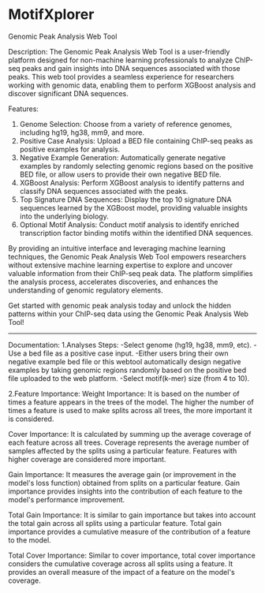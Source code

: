 # MotifXplorer
Genomic Peak Analysis Web Tool

Description:
The Genomic Peak Analysis Web Tool is a user-friendly platform designed for non-machine learning professionals to analyze ChIP-seq peaks and gain insights into DNA sequences associated with those peaks. This web tool provides a seamless experience for researchers working with genomic data, enabling them to perform XGBoost analysis and discover significant DNA sequences.

Features:
1. Genome Selection: Choose from a variety of reference genomes, including hg19, hg38, mm9, and more.
2. Positive Case Analysis: Upload a BED file containing ChIP-seq peaks as positive examples for analysis.
3. Negative Example Generation: Automatically generate negative examples by randomly selecting genomic regions based on the positive BED file, or allow users to provide their own negative BED file.
4. XGBoost Analysis: Perform XGBoost analysis to identify patterns and classify DNA sequences associated with the peaks.
5. Top Signature DNA Sequences: Display the top 10 signature DNA sequences learned by the XGBoost model, providing valuable insights into the underlying biology.
6. Optional Motif Analysis: Conduct motif analysis to identify enriched transcription factor binding motifs within the identified DNA sequences.

By providing an intuitive interface and leveraging machine learning techniques, the Genomic Peak Analysis Web Tool empowers researchers without extensive machine learning expertise to explore and uncover valuable information from their ChIP-seq peak data. The platform simplifies the analysis process, accelerates discoveries, and enhances the understanding of genomic regulatory elements.

Get started with genomic peak analysis today and unlock the hidden patterns within your ChIP-seq data using the Genomic Peak Analysis Web Tool!

****************************************************************************************************************************************************************************
Documentation:
1.Analyses Steps:
-Select genome (hg19, hg38, mm9, etc).
-Use a bed file as a positive case input.
-Either users bring their own negative example bed file or this webtool automatically design negative examples by taking genomic regions randomly based on the positive bed file uploaded to the web platform.
-Select motif(k-mer) size (from 4 to 10). 

2.Feature Importance:
Weight Importance: It is based on the number of times a feature appears in the trees of the model. The higher the number of times a feature is used to make splits across all trees, the more important it is considered.

Cover Importance: It is calculated by summing up the average coverage of each feature across all trees. Coverage represents the average number of samples affected by the splits using a particular feature. Features with higher coverage are considered more important.

Gain Importance: It measures the average gain (or improvement in the model's loss function) obtained from splits on a particular feature. Gain importance provides insights into the contribution of each feature to the model's performance improvement.

Total Gain Importance: It is similar to gain importance but takes into account the total gain across all splits using a particular feature. Total gain importance provides a cumulative measure of the contribution of a feature to the model.

Total Cover Importance: Similar to cover importance, total cover importance considers the cumulative coverage across all splits using a feature. It provides an overall measure of the impact of a feature on the model's coverage.


